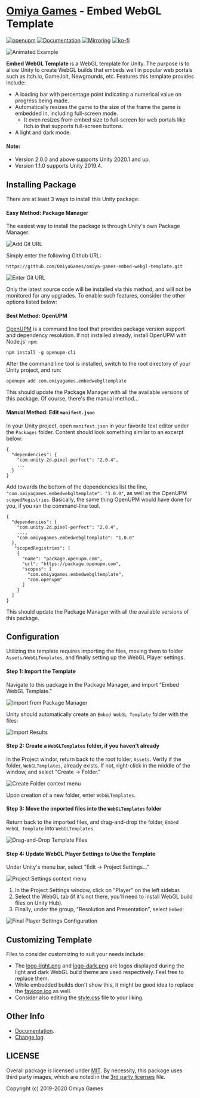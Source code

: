 # [Omiya Games](https://www.omiyagames.com/) - Embed WebGL Template

[![openupm](https://img.shields.io/npm/v/com.omiyagames.embedwebgltemplate?label=openupm&registry_uri=https://package.openupm.com)](https://openupm.com/packages/com.omiyagames.embedwebgltemplate/) [![Documentation](https://github.com/OmiyaGames/omiya-games-embed-webgl-template/workflows/Host%20DocFX%20Documentation/badge.svg)](https://omiyagames.github.io/omiya-games-embed-webgl-template/) [![Mirroring](https://github.com/OmiyaGames/omiya-games-embed-webgl-template/workflows/Mirroring/badge.svg)](https://bitbucket.org/OmiyaGames/omiya-games-embed-webgl-template) [![ko-fi](https://www.ko-fi.com/img/githubbutton_sm.svg)](https://ko-fi.com/I3I51KS8F)

![Animated Example](https://omiyagames.github.io/omiya-games-embed-webgl-template/resources/example.gif)

**Embed WebGL Template** is a WebGL template for Unity.  The purpose is to allow Unity to create WebGL builds that embeds well in popular web portals such as Itch.io, GameJolt, Newgrounds, etc.  Features this template provides include:

- A loading bar with percentage point indicating a numerical value on progress being made.
- Automatically resizes the game to the size of the frame the game is embedded in, including full-screen mode.
    - It even resizes from embed size to full-screen for web portals like Itch.io that supports full-screen buttons.
- A light and dark mode.

#### Note:

* Version 2.0.0 and above supports Unity 2020.1 and up.
* Version 1.1.0 supports Unity 2019.4.

## Installing Package

There are at least 3 ways to install this Unity package:

#### Easy Method: Package Manager

The easiest way to install the package is through Unity's own Package Manager:

![Add Git URL](https://omiyagames.github.io/omiya-games-embed-webgl-template/resources/packageManager1.png)

Simply enter the following Github URL:
```
https://github.com/OmiyaGames/omiya-games-embed-webgl-template.git
```

![Enter Git URL](https://omiyagames.github.io/omiya-games-embed-webgl-template/resources/packageManager2.png)

Only the latest source code will be installed via this method, and will not be monitored for any upgrades.  To enable such features, consider the other options listed below:

#### Best Method: OpenUPM

[OpenUPM](https://openupm.com/) is a command line tool that provides package version support and dependency resolution.  If not installed already, install OpenUPM with Node.js' `npm`:
```
npm install -g openupm-cli
```
After the command line tool is installed, switch to the root directory of your Unity project, and run:
```
openupm add com.omiyagames.embedwebgltemplate
```
This should update the Package Manager with all the available versions of this package. Of course, there's the manual method...

#### Manual Method: Edit `manifest.json`

In your Unity project, open `manifest.json` in your favorite text editor under the `Packages` folder. Content should look something similar to an excerpt below:
```
{
  "dependencies": {
    "com.unity.2d.pixel-perfect": "2.0.4",
    ...
  }
}
```
Add towards the bottom of the dependencies list the line, `"com.omiyagames.embedwebgltemplate": "1.0.0"`, as well as the OpenUPM `scopedRegistries`. Basically, the same thing OpenUPM would have done for you, if you ran the command-line tool.
```
{
  "dependencies": {
    "com.unity.2d.pixel-perfect": "2.0.4",
    ...,
    "com.omiyagames.embedwebgltemplate": "1.0.0"
  },
   "scopedRegistries": [
    {
      "name": "package.openupm.com",
      "url": "https://package.openupm.com",
      "scopes": [
        "com.omiyagames.embedwebgltemplate",
        "com.openupm"
      ]
    }
  ]
}
```
This should update the Package Manager with all the available versions of this package.

## Configuration

Utilizing the template requires importing the files, moving them to folder `Assets/WebGLTemplates`, and finally setting up the WebGL Player settings.

#### Step 1: Import the Template

Navigate to this package in the Package Manager, and import "Embed WebGL Template."

![Import from Package Manager](https://omiyagames.github.io/omiya-games-embed-webgl-template/resources/packageManager3.png)

Unity should automatically create an `Embed WebGL Template` folder with the files:

![Import Results](https://omiyagames.github.io/omiya-games-embed-webgl-template/resources/project1.png)

#### Step 2: Create a `WebGLTemplates` folder, if you haven't already

In the Project windor, return back to the root folder, `Assets`. Verify if the folder, `WebGLTemplates`, already exists. If not, right-click in the middle of the window, and select "Create -> Folder."

![Create Folder context menu](https://omiyagames.github.io/omiya-games-embed-webgl-template/resources/project2.png)

Upon creation of a new folder, enter `WebGLTemplates`.

#### Step 3: Move the imported files into the `WebGLTemplates` folder

Return back to the imported files, and drag-and-drop the folder, `Embed WebGL Template` into `WebGLTemplates`.

![Drag-and-Drop Template Files](https://omiyagames.github.io/omiya-games-embed-webgl-template/resources/project3.png)

#### Step 4: Update WebGL Player Settings to Use the Template

Under Unity's menu bar, select "Edit -> Project Settings..."

![Project Settings context menu](https://omiyagames.github.io/omiya-games-embed-webgl-template/resources/settings1.png)

1. In the Project Settings window, click on "Player" on the left sidebar.
2. Select the WebGL tab (if it's not there, you'll need to install WebGL build files on Unity Hub).
3. Finally, under the group, "Resolution and Presentation", select `Embed`:

![Final Player Settings Configuration](https://omiyagames.github.io/omiya-games-embed-webgl-template/resources/settings2.png)

## Customizing Template

Files to consider customizing to suit your needs include:

- The [logo-light.png](https://github.com/OmiyaGames/omiya-games-embed-webgl-template/tree/main/Samples%7E/Embed/logo-light.png) and [logo-dark.png](https://github.com/OmiyaGames/omiya-games-embed-webgl-template/tree/main/Samples%7E/Embed/logo-dark.png) are logos displayed during the light and dark WebGL build theme are used respectively. Feel free to replace them.
- While embedded builds don't show this, it might be good idea to replace the [favicon.ico](https://github.com/OmiyaGames/omiya-games-embed-webgl-template/tree/main/Samples%7E/Embed/favicon.ico) as well.
- Consider also editing the [style.css](https://github.com/OmiyaGames/omiya-games-embed-webgl-template/tree/main/Samples%7E/Embed/TemplateData/style.css) file to your liking.

## Other Info

- [Documentation](https://omiyagames.github.io/omiya-games-embed-webgl-template).
- [Change log](https://omiyagames.github.io/omiya-games-embed-webgl-template/manual/changelog.html).

## LICENSE

Overall package is licensed under [MIT](/LICENSE.md). By necessity, this package uses third party images, which are noted in the [3rd party licenses](/THIRD%20PARTY%20NOTICES.md) file.

Copyright (c) 2019-2020 Omiya Games
